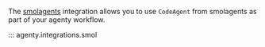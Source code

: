 The [smolagents](https://github.com/huggingface/smolagents) integration allows you to use `CodeAgent` from smolagents as part of your agenty workflow.

::: agenty.integrations.smol